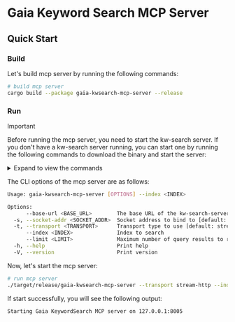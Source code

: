 # Gaia Keyword Search MCP Server

## Quick Start

### Build

Let's build mcp server by running the following commands:

```bash
# build mcp server
cargo build --package gaia-kwsearch-mcp-server --release
```

### Run

> [!IMPORTANT]
>
> Before running the mcp server, you need to start the kw-search server. If you don't have a kw-search server running, you can start one by running the following commands to download the binary and start the server:
>
> <details><summary>Expand to view the commands</summary>
>
> ```bash
> export VERSION=0.4.0
>
> # macOS on Apple Silicon
> curl -LO https://github.com/LlamaEdge/kw-search-server/releases/download/{$VERSION}/kw-search-server-apple-aarch64-darwin.tar.gz
> tar -xvzf kw-search-server-apple-aarch64-darwin.tar.gz kw-search-server
>
> # macOS on Intel
> curl -LO https://github.com/LlamaEdge/kw-search-server/releases/download/{$VERSION}/kw-search-server-apple-x86_64-darwin.tar.gz
> tar -xvzf kw-search-server-apple-x86_64-darwin.tar.gz kw-search-server
>
> # Linux (x86_64)
> curl -LO https://github.com/LlamaEdge/kw-search-server/releases/download/{$VERSION}/kw-search-server-linux-x86_64-unknown-gnu.tar.gz
> tar -xvzf kw-search-server-linux-x86_64-unknown-gnu.tar.gz kw-search-server
>
> # Linux (aarch64)
> curl -LO https://github.com/LlamaEdge/kw-search-server/releases/download/{$VERSION}/kw-search-server-linux-aarch64-unknown-gnu.tar.gz
> tar -xvzf kw-search-server-linux-aarch64-unknown-gnu.tar.gz kw-search-server
>
> # start kw-search-server on default port 12306
> ./kw-search-server
> ```
>
> </details>

The CLI options of the mcp server are as follows:

```bash
Usage: gaia-kwsearch-mcp-server [OPTIONS] --index <INDEX>

Options:
      --base-url <BASE_URL>        The base URL of the kw-search-server [default: http://127.0.0.1:12306]
  -s, --socket-addr <SOCKET_ADDR>  Socket address to bind to [default: 127.0.0.1:8005]
  -t, --transport <TRANSPORT>      Transport type to use [default: stream-http] [possible values: stdio, sse, stream-http]
      --index <INDEX>              Index to search
      --limit <LIMIT>              Maximum number of query results to return [default: 10]
  -h, --help                       Print help
  -V, --version                    Print version
```

Now, let's start the mcp server:

```bash
# run mcp server
./target/release/gaia-kwsearch-mcp-server --transport stream-http --index test01
```

If start successfully, you will see the following output:

```bash
Starting Gaia KeywordSearch MCP server on 127.0.0.1:8005
```
